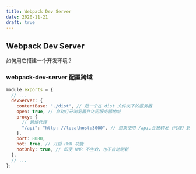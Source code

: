 ```yaml
---
title: Webpack Dev Server
date: 2020-11-21
draft: true
---
```


## Webpack Dev Server

如何用它搭建一个开发环境？

### webpack-dev-server 配置跨域

```js
module.exports = {
  // ...
  devServer: {
    contentBase: "./dist", // 起一个在 dist 文件夹下的服务器
    open: true, // 自动打开浏览器并访问服务器地址
    proxy: {
      // 跨域代理
      "/api": "http: //localhost:3000", // 如果使用 /api,会被转发（代理）到该地址
    },
    port: 8080,
    hot: true, // 开启 HMR 功能
    hotOnly: true, // 即使 HMR 不生效，也不自动刷新
  },
  // ...
};
```
